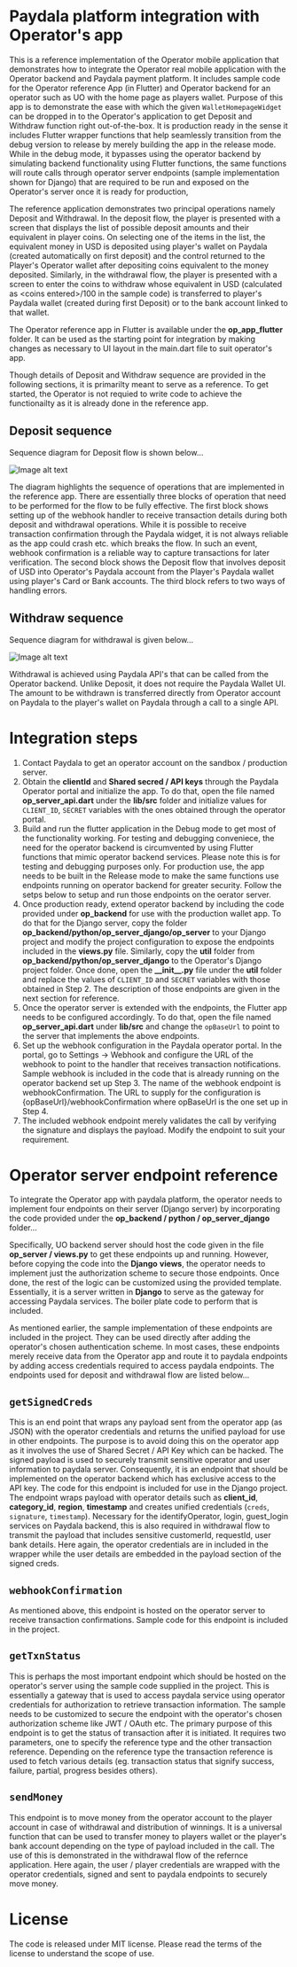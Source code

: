 # Paydala platform integration with Operator's app

This is a reference implementation of the Operator mobile application that demonstrates how to integrate the Operator real mobile application with the Operator backend and Paydala payment platform. It includes sample code for the Operator reference  App (in Flutter) and  Operator backend for an operator such as UO with the home page as players wallet. Purpose of this app is to demonstrate the ease with which the given `WalletHomepageWidget` can be dropped in to the Operator's application to get Deposit and Withdraw function right out-of-the-box.  It is production ready in the sense it includes Flutter wrapper functions that help seamlessly transition from the debug version to release by merely building the app in the release mode. While in the debug mode, it bypasses using the operator backend by simulating backend functionality using Flutter functions, the same functions will route calls through operator server endpoints (sample implementation shown for Django) that are required to be run and exposed on the Operator's server once it is ready for production,

The reference application  demonstrates two principal operations namely  Deposit and Withdrawal. In the deposit flow, the player is presented with a screen that displays the list of possible deposit amounts and their equivalent in player coins. On selecting one of the items in the list, the equivalent money in USD is deposited using player's wallet on Paydala (created automatically on first deposit) and the  control returned to the Player's Operator wallet after depositing coins equivalent to the money deposited. Similarly, in the withdrawal flow, the player is presented with a screen to enter the coins to withdraw whose equivalent in USD (calculated as \<coins entered\>/100 in the sample code) is transferred to player's Paydala wallet (created during first Deposit) or to the bank account linked to that wallet.

The Operator reference app in Flutter is available under the **op\_app\_flutter** folder. It can be used as the starting point for integration by making changes as necessary to UI layout in the main.dart file to suit operator's app.  

Though details of Deposit and Withdraw sequence are provided in the following sections, it is primarilty meant to serve as a reference.  To get started, the Operator is not requied to write code to achieve the functionailty as it is already done in the reference app. 

## Deposit sequence

Sequence diagram for Deposit flow is shown below...

![Image alt text](https://github.com/PaydalaInc/paydala_integration_uo/blob/0b6a78ac027845b1149f52d00e89eefe3f0ca196/Paydala%20deposit%20flow.svg)

The diagram highlights the sequence of operations that are implemented in the reference app. There are essentially three blocks of operation that need to be performed for the flow to be fully effective. The first block shows setting up of the webhook handler to receive transaction details during both deposit and withdrawal operations. While it is possible to receive transaction confirmation through the Paydala widget, it is not always reliable as the app could crash etc. which breaks the flow.  In such an event, webhook confirmation is a reliable way to capture transactions for later verification. The second block shows the Deposit flow that involves deposit of USD into Operator's Paydala account from the Player's Paydala wallet using player's Card or Bank accounts. The third block refers to two ways of handling errors. 


## Withdraw sequence
Sequence diagram for withdrawal is given below...

![Image alt text](https://github.com/PaydalaInc/paydala_integration_uo/blob/70afa6dec27225768252ff5bb07ae489f3fda60b/Paydala%20withdraw%20flow.svg)
 
Withdrawal is achieved using Paydala API's that can be called from the Operator backend. Unlike Deposit, it does not require the Paydala Wallet UI. The amount to be withdrawn is transferred directly from Operator account on Paydala to the player's wallet on Paydala through a call to a single API.

# Integration steps


1. Contact Paydala to get an operator account on the sandbox / production server.
1. Obtain the **clientId** and **Shared secred / API keys** through the Paydala Operator portal and initialize the app. To do that, open the file named **op\_server\_api.dart** under the **lib/src** folder and initialize values for `CLIENT_ID`, `SECRET` variables with the ones obtained through the operator portal.
1. Build and run the flutter application in the Debug mode to get most of the functionality working. For testing and debugging conveniece, the need for the operator backend is circumvented by using Flutter functions that mimic operator backend services. Please note this is for testing and debugging purposes only. For production use, the app needs to be built in the Release mode to make the same functions use endpoints running on operator backend for greater security. Follow the setps below to setup and run those endpoints on the oerator server. 
1. Once production ready, extend operator backend by including the code provided under **op_backend** for use with the production wallet app.  To do that for the Django server, copy the folder **op\_backend/python/op\_server\_django/op\_server** to your Django project and modify the project configuration to expose the endpoints included in the **views.py** file. Similarly, copy the **util** folder from **op\_backend/python/op\_server\_django** to the Operator's Django project folder. Once done, open the **\_\_init__.py** file under the **util** folder and replace the values of  `CLIENT_ID` and `SECRET` variables with those obtained in Step 2. The description of those endpoints are given in the next section for reference.
1. Once the operator server is extended with the endpoints, the Flutter app needs to be configured accordingly. To do that, open the file named **op\_server\_api.dart** under **lib/src** and change the `opBaseUrl` to point to the server that implements the above endpoints.
1. Set up the webhook configuration in the Paydala operator portal. In the portal, go to Settings -> Webhook and configure the URL of the webhook to point to the handler that receives transaction notifications. Sample webhook is included in the code that is already running on the operator backend set up  Step 3. The name of the webhook endpoint is webhookConfirmation. The URL to supply for the configuration is {opBaseUrl}/webhookConfirmation where opBaseUrl is the one set up in Step 4.
1. The included webhook endpoint merely validates the call by verifying the signature and displays the payload. Modify the endpoint to suit your requirement.

	
# Operator server endpoint reference

To integrate the Operator app with paydala platform, the operator needs to implement four endpoints on their server (Django server) by incorporating the code provided under the **op\_backend / python / op\_server\_django** folder...

Specifically, UO backend server should host the code given in the file **op\_server / views.py** to get these endpoints up and running. However, before copying the code into the **Django** **views**, the operator needs to implement just the authorization scheme to secure those endpoints. Once done, the rest of the logic can be customized using the provided template. Essentially, it is a server written in **Django** to serve as the gateway for accessing Paydala services. The boiler plate code to perform that is included. 

As mentioned earlier, the sample implementation of these endpoints are included in the project. They can be used directly after adding the operator's chosen authentication scheme. In most cases, these endpoints merely receive data from the Operator app and route it to paydala endpoints by adding access credentials required to access paydala endpoints. The endpoints used for deposit and withdrawal flow are listed below...
	
	
## `getSignedCreds`
This is an end point that wraps any payload sent from the operator app (as JSON) with the operator credentials and returns the unified  payload for use in other endpoints. The purpose is to avoid doing this on the operator app as it involves the use of Shared Secret / API Key which can be hacked. The signed payload is used  to securely transmit sensitive operator and user information to paydala server.  Consequently, it is an endpoint that should be implemented on the operator backend which has exclusive access to the API key. The code for this endpoint is included for use in the Django project. The endpoint wraps payload with operator details such as **client\_id**, **category\_id**, **region**, **timestamp** and creates unified credentials (`creds`, `signature`, `timestamp`). Necessary for the identifyOperator, login, guest\_login services on Paydala backend, this is also required in withdrawal flow to transmit the payload that includes sensitive customerId, requestId, user bank details. Here again, the operator credentials are in included in the wrapper while the user details are embedded in the payload section of the signed creds.  

## `webhookConfirmation`
As mentioned above, this endpoint is hosted on the operator server to receive transaction confirmations. Sample code for this endpoint is included in the project. 

## `getTxnStatus`
This is perhaps the most important endpoint which should be hosted on the operator's server using the sample code supplied in the project. This is essentially a gateway that is used to access paydala service using operator credentials for authorization to retrieve transaction information. The sample needs to be customized to secure the endpoint with the operator's chosen authorization scheme like JWT / OAuth etc. The primary purpose of this endpoint is to get the status of transaction after it is initiated. It requires two parameters, one to specify the reference type and the other transaction reference. Depending on the reference type the transaction reference is used to fetch various details (eg. transaction status that signify success, failure, partial, progress besides others).

## `sendMoney`
This endpoint is to move money from the operator account to the player account in case of withdrawal and distribution of winnings. It is a universal function that can be used to transfer money to players wallet or the player's bank account depending on the type of payload included in the call. The use of this is demonstrated in the withdrawal flow of the refernce application. Here again, the user / player credentials are wrapped with the operator credentials, signed and sent to paydala endpoints to securely move money. 

# License
The code is released under MIT license. Please read the terms of the license to understand the scope of use. 







